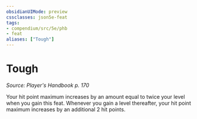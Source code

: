 ```yaml
---
obsidianUIMode: preview
cssclasses: json5e-feat
tags:
- compendium/src/5e/phb
- feat
aliases: ["Tough"]
---
```

# Tough
*Source: Player's Handbook p. 170*  

Your hit point maximum increases by an amount equal to twice your level when you gain this feat. Whenever you gain a level thereafter, your hit point maximum increases by an additional 2 hit points.